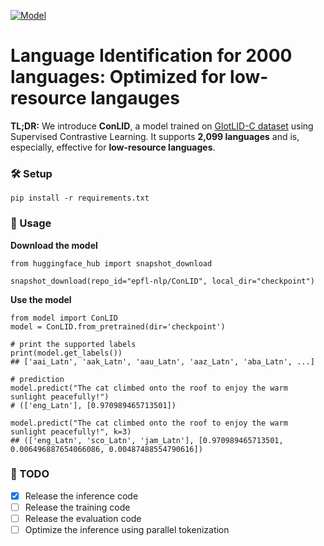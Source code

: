 [![Model](https://img.shields.io/badge/🤗%20Hugging%20Face-Model-purple)](https://huggingface.co/epfl-nlp/ConLID)

# Language Identification for 2000 languages: Optimized for low-resource langauges

**TL;DR:** We introduce **ConLID**, a model trained on [GlotLID-C dataset](https://huggingface.co/datasets/cis-lmu/glotlid-corpus) using Supervised Contrastive Learning. It supports **2,099 languages** and is, especially, effective for **low-resource languages**.

### 🛠️ Setup
```
pip install -r requirements.txt
```

### 🤖 Usage

**Download the model**
```
from huggingface_hub import snapshot_download

snapshot_download(repo_id="epfl-nlp/ConLID", local_dir="checkpoint")
```

**Use the model**
```
from model import ConLID
model = ConLID.from_pretrained(dir='checkpoint')

# print the supported labels
print(model.get_labels())
## ['aai_Latn', 'aak_Latn', 'aau_Latn', 'aaz_Latn', 'aba_Latn', ...]

# prediction
model.predict("The cat climbed onto the roof to enjoy the warm sunlight peacefully!")
# (['eng_Latn'], [0.970989465713501])

model.predict("The cat climbed onto the roof to enjoy the warm sunlight peacefully!", k=3)
## (['eng_Latn', 'sco_Latn', 'jam_Latn'], [0.970989465713501, 0.006496887654066086, 0.00487488554790616])
```

### 🎯 TODO
- [x] Release the inference code
- [ ] Release the training code
- [ ] Release the evaluation code
- [ ] Optimize the inference using parallel tokenization